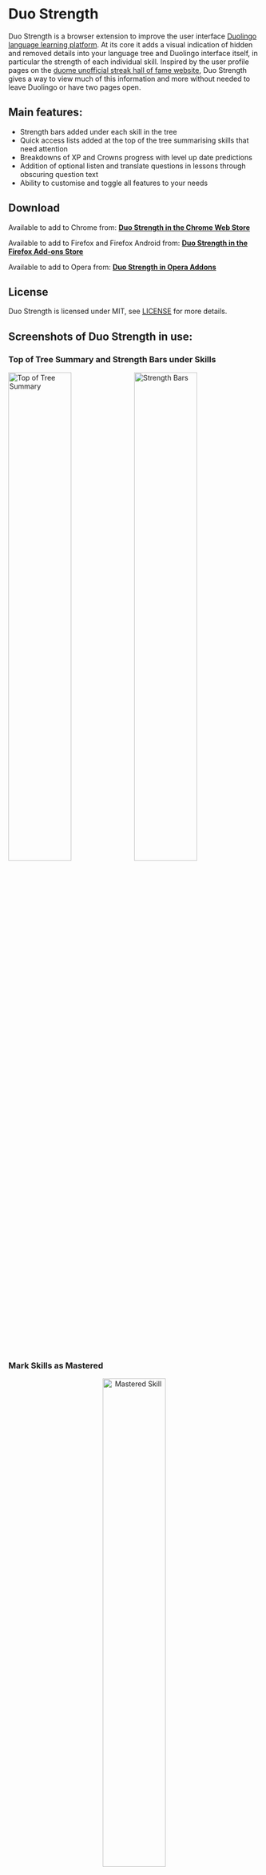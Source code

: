 # Duo Strength
Duo Strength is a browser extension to improve the user interface [Duolingo language learning platform](https://www.duolingo.com/). At its core it adds a visual indication of hidden and removed details into your language tree and Duolingo interface itself, in particular the strength of each individual skill. Inspired by the user profile pages on the [duome unofficial streak hall of fame website](https://duome.eu/), Duo Strength gives a way to view much of this information and more without needed to leave Duolingo or have two pages open.

## Main features:
- Strength bars added under each skill in the tree
- Quick access lists added at the top of the tree summarising skills that need attention
- Breakdowns of XP and Crowns progress with level up date predictions
- Addition of optional listen and translate questions in lessons through obscuring question text
- Ability to customise and toggle all features to your needs

## Download
Available to add to Chrome from: **[Duo Strength in the Chrome Web Store](https://chrome.google.com/webstore/detail/duo-strength/oghbejipobmlmgfbdjmfgnnhepngcmle/)**

Available to add to Firefox and Firefox Android from: **[Duo Strength in the Firefox Add-ons Store](https://addons.mozilla.org/addon/duo-strength/)**

Available to add to Opera from: **[Duo Strength in Opera Addons](https://addons.opera.com/en-gb/extensions/details/duo-strength/)**

## License
Duo Strength is licensed under MIT, see [LICENSE](/LICENSE) for more details.


## Screenshots of Duo Strength in use:

### Top of Tree Summary and Strength Bars under Skills
<img alt="Top of Tree Summary" src="https://toransharma.com/i/Duo-Strength/v2.0/fullpage/top-of-tree-summary.png" width="50%" /><img alt="Strength Bars" src="https://toransharma.com/i/Duo-Strength/v2.0/fullpage/strength-bars.png" width="50%" />

### Mark Skills as Mastered
<p align="center">
  <img alt="Mastered Skill" src="https://toransharma.com/i/Duo-Strength/v2.0/mastered-skill.png" width="50%" />
</p>

### Jump to Skill Popout from Top of Tree Summary Buttons
<p align="center">
  <img alt="Top of Tree Summary Link Popout Button" src="https://toransharma.com/i/Duo-Strength/v2.0/link-popout-button.png" width="50%" />
</p>

### Additional Crowns & XP Information and Coloured Flag Borders to Show Tree Level
<img alt="Crowns Info" src="https://toransharma.com/i/Duo-Strength/v2.0/crowns-info.png" align="top" width="33%" /><img alt="XP Info" src="https://toransharma.com/i/Duo-Strength/v2.0/XP-info.png" align="top" width="33%" /><img alt="Language Change Flag Borders" src="https://toransharma.com/i/Duo-Strength/v2.0/flag-borders.png" align="top" width="33%" />

### Lanuages Info and Total Strength Box
<img alt="Languages Info Box" src="https://toransharma.com/i/Duo-Strength/v2.0/languages-info.png" width="50%" /><img alt="Total Strength Box" src="https://toransharma.com/i/Duo-Strength/v2.0/total-strength-box.png" width="50%" />

### Buttons to Practise a Skill, Redo a Passed Checkpoint and Show Words List
<img alt="Practise Button" src="https://toransharma.com/i/Duo-Strength/v2.0/skill-popout-buttons.png" align="top" width="33%" /><img alt="Redo Checkpoints" src="https://toransharma.com/i/Duo-Strength/v2.0/checkpoint-buttons.png" align="top" width="33%" /><img alt="Words List Button" src="https://toransharma.com/i/Duo-Strength/v2.0/words-list.png" align="top" width="33%" />

### Customise Features in the Options Popup
<p align="center">
  <img alt="Options Page" src="https://toransharma.com/i/Duo-Strength/v2.0/fullpage/options.png" width="50%" />
</p>
